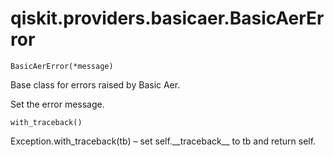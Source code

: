 # qiskit.providers.basicaer.BasicAerError



`BasicAerError(*message)`

Base class for errors raised by Basic Aer.

Set the error message.



`with_traceback()`

Exception.with\_traceback(tb) – set self.\_\_traceback\_\_ to tb and return self.
